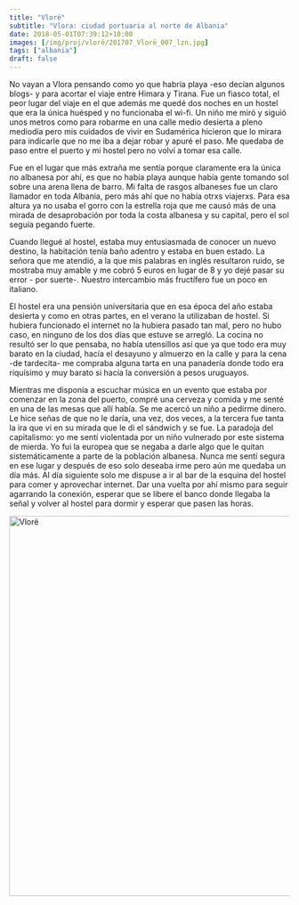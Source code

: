 ```yaml
---
title: "Vlorë"
subtitle: "Vlora: ciudad portuaria al norte de Albania"
date: 2018-05-01T07:39:12+10:00
images: [/img/proj/vlorë/201707_Vlorë_007_lzn.jpg]
tags: ["albania"]
draft: false
---
```


No vayan a Vlora pensando como yo que habría playa -eso decían algunos blogs- y para acortar el viaje entre Himara y Tirana. Fue un fiasco total, el peor lugar del viaje en el que además me quedé dos noches en un hostel que era la única huésped y no funcionaba el wi-fi. Un niño me miró y siguió unos metros como para robarme en una calle medio desierta a pleno mediodía pero mis cuidados de vivir en Sudamérica hicieron que lo mirara para indicarle que no me iba a dejar robar y apuré el paso. Me quedaba de paso entre el puerto y mi hostel pero no volví a tomar esa calle. 

Fue en el lugar que más extraña me sentía porque claramente era la única no albanesa por ahí, es que no había playa aunque había gente tomando sol sobre una arena llena de barro. Mi falta de rasgos albaneses fue un claro llamador en toda Albania, pero más ahí que no había otrxs viajerxs. Para esa altura ya no usaba el gorro con la estrella roja que me causó más de una mirada de desaprobación por toda la costa albanesa y su capital, pero el sol seguía pegando fuerte.

Cuando llegué al hostel, estaba muy entusiasmada de conocer un nuevo destino, la habitación tenía baño adentro y estaba en buen estado. La señora que me atendió, a la que mis palabras en inglés resultaron ruido, se mostraba muy amable y me cobró 5 euros en lugar de 8 y yo dejé pasar su error - por suerte-. Nuestro intercambio más fructífero fue un poco en italiano. 

El hostel era una pensión universitaria que en esa época del año estaba desierta y como en otras partes, en el verano la utilizaban de hostel. Si hubiera funcionado el internet no la hubiera pasado tan mal, pero no hubo caso, en ninguno de los dos días que estuve se arregló. La cocina no resultó ser lo que pensaba, no había utensillos así que ya que todo era muy barato en la ciudad, hacía el desayuno  y almuerzo en la calle y para la cena -de tardecita- me compraba alguna tarta en una panadería donde todo era riquísimo y muy barato si hacía la conversión a pesos uruguayos.

Mientras me disponía a escuchar música en un evento que estaba por comenzar en la zona del puerto, compré una cerveza y comida y me senté en una de las mesas que allí había. Se me acercó un niño a pedirme dinero. Le hice señas de que no le daría, una vez, dos veces, a la tercera fue tanta la ira que vi en su mirada que le di el sándwich y se fue. La paradoja del capitalismo: yo me sentí violentada por un niño vulnerado por este sistema de mierda. Yo fui la europea que se negaba a darle algo que le quitan sistemáticamente a parte de la población albanesa. Nunca me sentí segura en ese lugar y después de eso solo deseaba irme pero aún me quedaba un día más. Al día siguiente solo me dispuse a ir al bar de la esquina del hostel para comer y aprovechar internet. Dar una vuelta por ahí mismo para seguir agarrando la conexión, esperar que se libere el banco donde llegaba la señal y volver al hostel para dormir y esperar que pasen las horas.




<a data-flickr-embed="true" data-header="true" data-footer="true"  href="https://www.flickr.com/photos/144447981@N03/albums/72157699365764670" title="Vlorë"><img src="https://farm5.staticflickr.com/4817/46578061791_22cb505798_o.jpg" width="1024" height="683" alt="Vlorë"></a><script async src="//embedr.flickr.com/assets/client-code.js" charset="utf-8"></script>